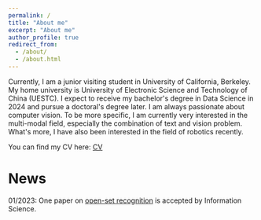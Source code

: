 ```yaml
---
permalink: /
title: "About me"
excerpt: "About me"
author_profile: true
redirect_from: 
  - /about/
  - /about.html
---
```


Currently, I am a junior visiting student in University of California, Berkeley. My home university is University of Electronic Science and Technology of China (UESTC). I expect to receive my bachelor's degree in Data Science in 2024 and pursue a doctoral's degree later. I am always passionate about computer vision. To be more specific, I am currently very interested in the multi-modal field, especially the combination of text and vision problem. What's more, I have also been interested in the field of robotics recently.

You can find my CV here: [CV](https://jun-tian.github.io/files/CV.pdf)

News
======

01/2023: One paper on [open-set recognition](https://www.sciencedirect.com/science/article/abs/pii/S0020025523000622) is accepted by Information Science.
